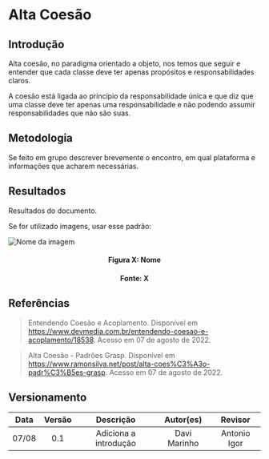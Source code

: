 # Alta Coesão

## Introdução

Alta coesão, no paradigma orientado a objeto, nos temos que seguir e entender que cada classe deve ter apenas propósitos e responsabilidades claros.

A coesão está ligada ao princípio da responsabilidade única e que diz que uma classe deve ter apenas uma responsabilidade e não podendo assumir responsabilidades que não são suas.

## Metodologia

Se feito em grupo descrever brevemente o encontro, em qual plataforma e informações que acharem necessárias.

## Resultados

Resultados do documento.

Se for utilizado imagens, usar esse padrão:

![Nome da imagem](../assets/img/CaminhoDaImagem.png)
<h4 align = "center">Figura X: Nome</h6>
<h4 align = "center">Fonte: X</h6>

## Referências

> Entendendo Coesão e Acoplamento. Disponível em <https://www.devmedia.com.br/entendendo-coesao-e-acoplamento/18538>. Acesso em 07 de agosto de 2022.

> Alta Coesão - Padrões Grasp. Disponível em <https://www.ramonsilva.net/post/alta-coes%C3%A3o-padr%C3%B5es-grasp>. Acesso em 07 de agosto de 2022.

## Versionamento

| Data  | Versão |                     Descrição                      |  Autor(es)  | Revisor |
| :---: | :----: | :------------------------------------------------: | :---------: | :-----: |
| 07/08 |  0.1   |                     Adiciona a introdução          | Davi Marinho|  Antonio Igor  |